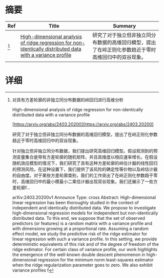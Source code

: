 # 摘要

| Ref | Title | Summary |
| --- | --- | --- |
| [^1] | [High-dimensional analysis of ridge regression for non-identically distributed data with a variance profile](https://arxiv.org/abs/2403.20200) | 研究了对于独立但非独立同分布数据的高维回归模型，提出了在岭正则化参数趋近于零时高维回归中的双谷现象。 |

# 详细

[^1]: 对具有方差轮廓的非独立同分布数据的岭回归进行高维分析

    High-dimensional analysis of ridge regression for non-identically distributed data with a variance profile

    [https://arxiv.org/abs/2403.20200](https://arxiv.org/abs/2403.20200)

    研究了对于独立但非独立同分布数据的高维回归模型，提出了在岭正则化参数趋近于零时高维回归中的双谷现象。

    

    针对独立但非独立同分布数据，我们提出研究高维回归模型。假设观测到的预测变量集合是带有方差轮廓的随机矩阵，并且其维度以相应速率增长。在假设随机效应模型的情况下，我们研究了具有这种方差轮廓的岭估计器的线性回归的预测风险。在这种设置下，我们提供了该风险的确定性等价物以及岭估计器的自由度。对于某些方差轮廓类别，我们的工作突出了在岭正则化参数趋于零时，高维回归中的最小模最小二乘估计器出现双谷现象。我们还展示了一些方差轮廓f...

    arXiv:2403.20200v1 Announce Type: cross  Abstract: High-dimensional linear regression has been thoroughly studied in the context of independent and identically distributed data. We propose to investigate high-dimensional regression models for independent but non-identically distributed data. To this end, we suppose that the set of observed predictors (or features) is a random matrix with a variance profile and with dimensions growing at a proportional rate. Assuming a random effect model, we study the predictive risk of the ridge estimator for linear regression with such a variance profile. In this setting, we provide deterministic equivalents of this risk and of the degree of freedom of the ridge estimator. For certain class of variance profile, our work highlights the emergence of the well-known double descent phenomenon in high-dimensional regression for the minimum norm least-squares estimator when the ridge regularization parameter goes to zero. We also exhibit variance profiles f
    

